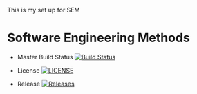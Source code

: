 This is my set up for SEM
# Software Engineering Methods

- Master Build Status [![Build Status](https://travis-ci.com/regener8/SEM.svg?branch=master)](https://travis-ci.com/regener8/SEM)

- License [![LICENSE](https://img.shields.io/github/license/regener8/SEM.svg?style=flat-square)](https://github.com/regener8/SEM/blob/master/LICENSE)

- Release [![Releases](https://img.shields.io/github/release/regener8/SEM/all.svg?style=flat-square)](https://github.com/regener8/SEM/releases)